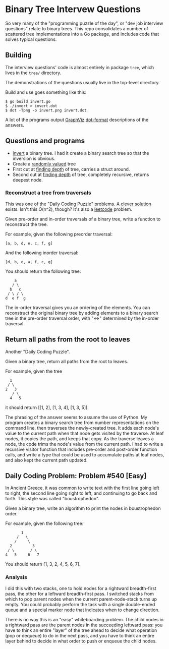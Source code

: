 # Binary Tree Intervew Questions

So very many of the "programming puzzle of the day",
or "dev job interview questions"
relate to binary trees.
This repo consolidates a number of scattered tree implementations into a Go package,
and includes code that solves typical questions.

## Building

The interview questions' code is almost entirely in package `tree`,
which lives in the `tree/` directory.

The demonstrations of the questions usually live in the top-level directory.

Build and use goes something like this:

    $ go build invert.go
    $ ./invert > invert.dot
    $ dot -Tpng -o invert.png invert.dot

A lot of the programs output [GraphViz](https://graphviz.org/) [dot-format](https://graphviz.gitlab.io/_pages/doc/info/lang.html) descriptions
of the answers.

## Questions and programs

* [invert](invert.go) a binary tree. I had it create a binary search tree so that the inversion is obvious.
* Create a [randomly valued](random.go) tree
* First cut at [finding depth](tree_depth.go) of tree, carries a struct around.
* Second cut at [finding depth](tree_depth2.go) of tree, completely recursive, returns deepest node.

### Reconstruct a tree from traversals

This was one of the "Daily Coding Puzzle" problems.
A [clever solution](https://www.geeksforgeeks.org/construct-tree-from-given-inorder-and-preorder-traversal/) exists.
Isn't this O(n^2), though?
It's also a [leetcode](https://leetcode.com/problems/construct-binary-tree-from-preorder-and-inorder-traversal/submissions/) problem.

Given pre-order and in-order traversals of a binary tree, write a function to reconstruct the tree.

For example, given the following preorder traversal:

    [a, b, d, e, c, f, g]

And the following inorder traversal:

    [d, b, e, a, f, c, g]

You should return the following tree:

        a
       / \
      b   c
     / \ / \
    d  e f  g

The in-order traversal gives you an ordering of the elements.
You can reconstruct the original binary tree by adding elements
to a binary search tree in the pre-order traversal order, with "<=>"
determined by the in-order traversal.

## Return all paths from the root to leaves

Another "Daily Coding Puzzle".

Given a binary tree, return all paths from the root to leaves.

For example, given the tree

      1
     / \
    2   3
       / \
      4   5

it should return [[1, 2], [1, 3, 4], [1, 3, 5]].

The phrasing of the answer seems to assume the use of Python.
My program creates a binary search tree from number representations
on the command line,
then traverses the newly-created tree.
It adds each node's value to the current path when that node
gets visited by the traverse.
At leaf nodes, it copies the path, and keeps that copy.
As the traverse leaves a node,
the code trims the node's value from the current path.
I had to write a recursive visitor function that includes
pre-order and post-order function calls,
and write a type that could be used to accumulate paths at leaf nodes,
and also kept the current path updated.

## Daily Coding Problem: Problem #540 [Easy]

In Ancient Greece, it was common to write text with the first line going
left to right, the second line going right to left, and continuing to go
back and forth. This style was called "boustrophedon".

Given a binary tree, write an algorithm to print the nodes in
boustrophedon order.

For example, given the following tree:

           1
         /   \
        /     \
      2         3
     / \       / \
    4   5     6   7

You should return [1, 3, 2, 4, 5, 6, 7].

### Analysis

I did this with two stacks, one to hold nodes for a rightward
breadth-first pass, the other for a leftward breadth-first pass.
I switched stacks from which to pop parent nodes when the current
parent-node-stack turns up empty.
You could probably perform the task with a single double-ended queue and
a special marker node that indicates when to change direction.

There is no way this is an "easy" whiteboarding problem.
The child nodes in a rightward pass are the parent nodes in the
succeeding leftward pass: you have to think an entire "layer" of the
tree ahead to decide what operation (pop or dequeue) to do in 
the next pass, and you have to think an entire layer behind to decide
in what order to push or enqueue the child nodes.

